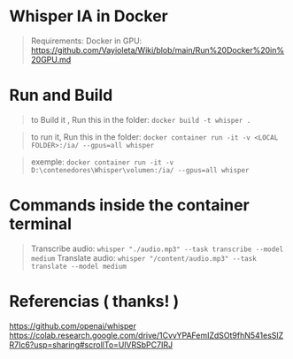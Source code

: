 # Whisper IA in Docker
> Requirements:
> Docker in GPU: https://github.com/Vayioleta/Wiki/blob/main/Run%20Docker%20in%20GPU.md

# Run and Build
> to Build it , Run this in the folder:
`docker build -t whisper .`

> to run it, Run this in the folder:
`docker container run -it -v <LOCAL FOLDER>:/ia/ --gpus=all whisper`

> exemple:
`docker container run -it -v D:\contenedores\Whisper\volumen:/ia/ --gpus=all whisper`


# Commands inside the container terminal
> Transcribe audio:
`whisper "./audio.mp3" --task transcribe --model medium`
> Translate audio:
`whisper "/content/audio.mp3" --task translate --model medium`

# Referencias ( thanks! )
https://github.com/openai/whisper
https://colab.research.google.com/drive/1CvvYPAFemIZdSOt9fhN541esSlZR7Ic6?usp=sharing#scrollTo=UlVRSbPC7IRJ
